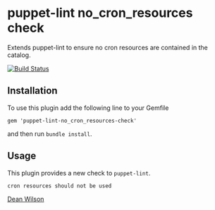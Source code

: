 # puppet-lint no_cron_resources check #

Extends puppet-lint to ensure no cron resources are contained in
the catalog.

[![Build Status](https://travis-ci.org/deanwilson/puppet-lint-no_cron_resources-check.svg?branch=master)](https://travis-ci.org/deanwilson/puppet-lint-no_cron_resources-check)

## Installation ##

To use this plugin add the following line to your Gemfile

    gem 'puppet-lint-no_cron_resources-check'

and then run `bundle install`.

## Usage ##

This plugin provides a new check to `puppet-lint`.

    cron resources should not be used


[Dean Wilson](http://www.unixdaemon.net)
